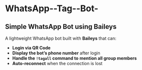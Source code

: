 # WhatsApp--Tag--Bot-
## Simple WhatsApp Bot using Baileys
 A lightweight WhatsApp bot built with **Baileys** that can:  
 * **Login via QR Code** 
 * **Display the bot’s phone number** after login
*  **Handle the `!tagall` command to** **mention all group members** 
 * **Auto-reconnect** when the connection is lost

